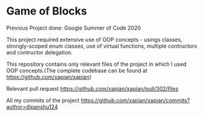 # Game of Blocks

Previous Project done: Google Summer of Code 2020

This project required extensive use of OOP concepts - usings classes, strongly-scoped enum classes, use of virtual functions, multiple contructors and contructor delegation.

This repository contains only relevant files of the project in which I used OOP concepts.(The complete codebase can be found at https://github.com/xapian/xapian)

Relevant pull request https://github.com/xapian/xapian/pull/302/files

All my commits of the project https://github.com/xapian/xapian/commits?author=dipanshu124
